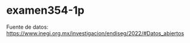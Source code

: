 # examen354-1p
Fuente de datos: https://www.inegi.org.mx/investigacion/endiseg/2022/#Datos_abiertos
